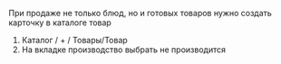 ﻿При продаже не только блюд, но и готовых товаров нужно создать карточку в каталоге товар
1. Каталог / + / Товары/Товар
2. На вкладке производство выбрать не производится